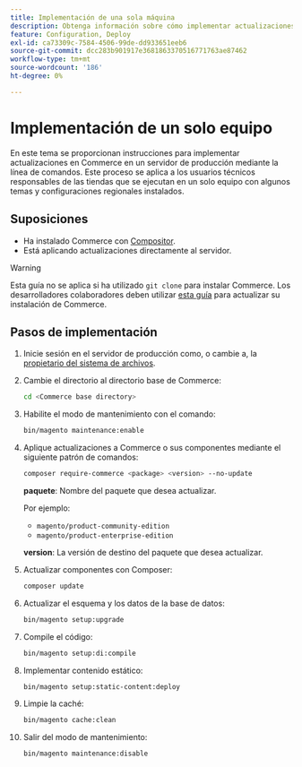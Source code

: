 ```yaml
---
title: Implementación de una sola máquina
description: Obtenga información sobre cómo implementar actualizaciones en Commerce en un servidor de producción mediante la línea de comandos.
feature: Configuration, Deploy
exl-id: ca73309c-7584-4506-99de-dd933651eeb6
source-git-commit: dcc283b901917e3681863370516771763ae87462
workflow-type: tm+mt
source-wordcount: '186'
ht-degree: 0%

---
```


# Implementación de un solo equipo

En este tema se proporcionan instrucciones para implementar actualizaciones en Commerce en un servidor de producción mediante la línea de comandos. Este proceso se aplica a los usuarios técnicos responsables de las tiendas que se ejecutan en un solo equipo con algunos temas y configuraciones regionales instalados.

## Suposiciones

- Ha instalado Commerce con [Compositor](../../installation/composer.md).
- Está aplicando actualizaciones directamente al servidor.

>[!WARNING]
>
>Esta guía no se aplica si ha utilizado `git clone` para instalar Commerce.
>Los desarrolladores colaboradores deben utilizar [esta guía][install] para actualizar su instalación de Commerce.

## Pasos de implementación

1. Inicie sesión en el servidor de producción como, o cambie a, la [propietario del sistema de archivos](../../installation/prerequisites/file-system/overview.md).

1. Cambie el directorio al directorio base de Commerce:

   ```bash
   cd <Commerce base directory>
   ```

1. Habilite el modo de mantenimiento con el comando:

   ```bash
   bin/magento maintenance:enable
   ```

1. Aplique actualizaciones a Commerce o sus componentes mediante el siguiente patrón de comandos:

   ```bash
   composer require-commerce <package> <version> --no-update
   ```

   **paquete**: Nombre del paquete que desea actualizar.

   Por ejemplo:

   - `magento/product-community-edition`
   - `magento/product-enterprise-edition`

   **version**: La versión de destino del paquete que desea actualizar.

1. Actualizar componentes con Composer:

   ```bash
   composer update
   ```

1. Actualizar el esquema y los datos de la base de datos:

   ```bash
   bin/magento setup:upgrade
   ```

1. Compile el código:

   ```bash
   bin/magento setup:di:compile
   ```

1. Implementar contenido estático:

   ```bash
   bin/magento setup:static-content:deploy
   ```

1. Limpie la caché:

   ```bash
   bin/magento cache:clean
   ```

1. Salir del modo de mantenimiento:

   ```bash
   bin/magento maintenance:disable
   ```

<!-- link definitions -->

[install]: https://developer.adobe.com/commerce/contributor/guides/install/update-dependencies/
